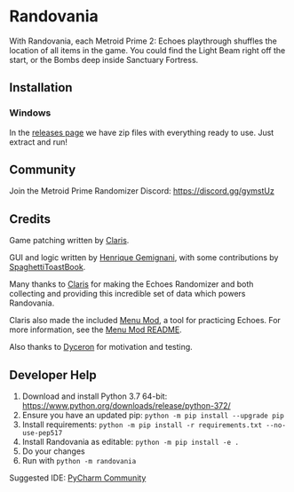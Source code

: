 # Randovania

With Randovania, each Metroid Prime 2: Echoes playthrough shuffles the location of all items in the game.
You could find the Light Beam right off the start, or the Bombs deep inside Sanctuary Fortress.

## Installation

### Windows

In the [releases page](https://github.com/henriquegemignani/randovania/releases) we have zip files
with everything ready to use. Just extract and run!

## Community

Join the Metroid Prime Randomizer Discord: <https://discord.gg/gymstUz>

## Credits
Game patching written by [Claris](https://www.twitch.tv/claris).

GUI and logic written by [Henrique Gemignani](https://github.com/henriquegemignani/), with some
contributions by [SpaghettiToastBook](https://www.twitch.tv/spaghettitoastbook).

Many thanks to [Claris](https://www.twitch.tv/claris) for
making the Echoes Randomizer and both collecting and providing this
incredible set of data which powers Randovania.

Claris also made the included [Menu Mod](https://www.dropbox.com/s/yhqqafaxfo3l4vn/Echoes%20Menu.7z),
a tool for practicing Echoes. For more information, see the
[Menu Mod README](https://www.dropbox.com/s/yhqqafaxfo3l4vn/Echoes%20Menu.7z?file_subpath=%2FEchoes+Menu%2Freadme.txt).

Also thanks to [Dyceron](https://www.twitch.tv/dyceron) for motivation and testing.

## Developer Help

1.  Download and install Python 3.7 64-bit: <https://www.python.org/downloads/release/python-372/>
2.  Ensure you have an updated pip: `python -m pip install --upgrade pip`
3.  Install requirements: `python -m pip install -r requirements.txt --no-use-pep517`
4.  Install Randovania as editable: `python -m pip install -e .`
5.  Do your changes
6.  Run with `python -m randovania`

Suggested IDE: [PyCharm Community](https://www.jetbrains.com/pycharm/download/)
